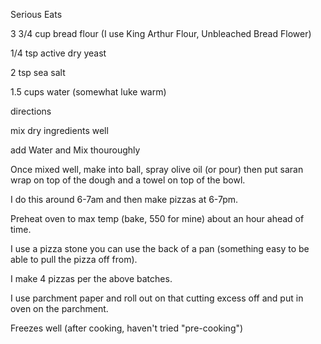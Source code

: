 Serious Eats

3 3/4 cup bread flour (I use King Arthur Flour, Unbleached Bread Flower)

1/4 tsp active dry yeast

2 tsp sea salt

1.5 cups water (somewhat luke warm)

directions

mix dry ingredients well

add Water and Mix thouroughly

Once mixed well, make into ball, spray olive oil (or pour) then put saran wrap on top of the dough and a towel on top of the bowl.


I do this around 6-7am and then make pizzas at 6-7pm.

Preheat oven to max temp (bake, 550 for mine) about an hour ahead of time.

I use a pizza stone you can use the back of a pan (something easy to be able to pull the pizza off from).

I make 4 pizzas per the above batches.

I use parchment paper and roll out on that cutting excess off and put in oven on the parchment.



Freezes well (after cooking, haven't tried "pre-cooking")
